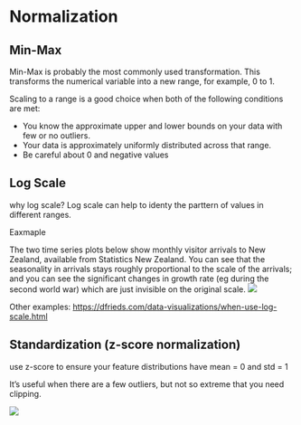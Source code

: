 # Normalization

## Min-Max
Min-Max is probably the most commonly used transformation. This transforms the numerical variable into a new range, for example, 0 to 1.

Scaling to a range is a good choice when both of the following conditions are met:
- You know the approximate upper and lower bounds on your data with few or no outliers.
- Your data is approximately uniformly distributed across that range.
- Be careful about 0 and negative values 

## Log Scale
why log scale? Log scale can help to identy the parttern of values in different ranges.

Eaxmaple

The two time series plots below show monthly visitor arrivals to New Zealand, available from Statistics New Zealand. You can see that the seasonality in arrivals stays roughly proportional to the scale of the arrivals; and you can see the significant changes in growth rate (eg during the second world war) which are just invisible on the original scale.
![](https://i.stack.imgur.com/IYF9Q.png)

Other examples: https://dfrieds.com/data-visualizations/when-use-log-scale.html


## Standardization (z-score normalization)
use z-score to ensure your feature distributions have mean = 0 and std = 1

It’s useful when there are a few outliers, but not so extreme that you need clipping.

![](https://developers.google.com/machine-learning/data-prep/images/norm-z-score.svg)
